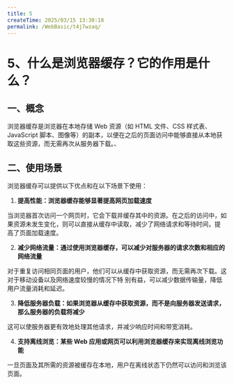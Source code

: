 ```yaml
---
title: 5
createTime: 2025/03/15 13:30:18
permalink: /WebBasic/t4j7wzaq/
---
```

# 5、什么是浏览器缓存？它的作用是什么？

## 一、概念

浏览器缓存是浏览器在本地存储 Web 资源（如 HTML 文件、CSS 样式表、JavaScript 脚本、图像等）的副本，以便在之后的页面访问中能够直接从本地获取这些资源，而无需再次从服务器下载。、

## 二、使用场景

浏览器缓存可以提供以下优点和在以下场景下使用：

1. **提高性能：浏览器缓存能够显著提高网页加载速度**

当浏览器首次访问一个网页时，它会下载并缓存其中的资源。在之后的访问中，如果资源未发生变化，则可以直接从缓存中读取，减少了网络请求和等待时间，提
高了页面加载速度。

2. **减少网络流量：通过使用浏览器缓存，可以减少对服务器的请求次数和相应的网络流量**

对于重复访问相同页面的用户，他们可以从缓存中获取资源，而无需再次下载。这对于移动设备以及网络速度较慢的情况下特
别有益，可以减少数据传输量，降低用户流量消耗和延迟。

3. **降低服务器负载：如果浏览器从缓存中获取资源，而不是向服务器发送请求，那么服务器的负载将减少**

这可以使服务器更有效地处理其他请求，并减少响应时间和带宽消耗。

4. **支持离线浏览：某些 Web 应用或网页可以利用浏览器缓存来实现离线浏览功能**

一旦页面及其所需的资源被缓存在本地，用户在离线状态下仍然可以访问和浏览该页面。
